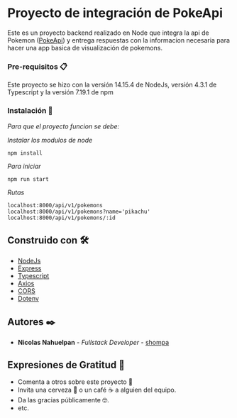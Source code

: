 # Proyecto de integración de PokeApi

Este es un proyecto backend realizado en Node que integra la api de Pokemon ([PokeApi](https://pokeapi.co/)) y entrega respuestas con la informacion necesaria para hacer una app basica de visualización
de pokemons.

### Pre-requisitos 📋

Este proyecto se hizo con la versión 14.15.4 de NodeJs, versión 4.3.1 de Typescript y 
la versión 7.19.1 de npm

### Instalación 🔧

_Para que el proyecto funcion se debe:_

_Instalar los modulos de node_

```
npm install
```

_Para iniciar_

```
npm run start
```

_Rutas_
```
localhost:8000/api/v1/pokemons
localhost:8000/api/v1/pokemons?name='pikachu'
localhost:8000/api/v1/pokemons/:id
```

## Construido con 🛠️

* [NodeJs](https://nodejs.org/es/)
* [Express](https://expressjs.com/es/)
* [Typescript](https://www.typescriptlang.org/)
* [Axios](https://github.com/axios/axios)
* [CORS](https://github.com/expressjs/cors#readme)
* [Dotenv](https://github.com/motdotla/dotenv#readme)

## Autores ✒️

* **Nicolas Nahuelpan** - *Fullstack Developer* - [shompa](https://github.com/shompaa)

## Expresiones de Gratitud 🎁

* Comenta a otros sobre este proyecto 📢
* Invita una cerveza 🍺 o un café ☕ a alguien del equipo. 
* Da las gracias públicamente 🤓.
* etc.
